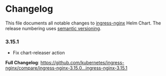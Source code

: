 # Changelog

This file documents all notable changes to [ingress-nginx](https://github.com/kubernetes/ingress-nginx) Helm Chart. The release numbering uses [semantic versioning](http://semver.org).

### 3.15.1

* Fix chart-releaser action

**Full Changelog**: https://github.com/kubernetes/ingress-nginx/compare/ingress-nginx-3.15.0...ingress-nginx-3.15.1
